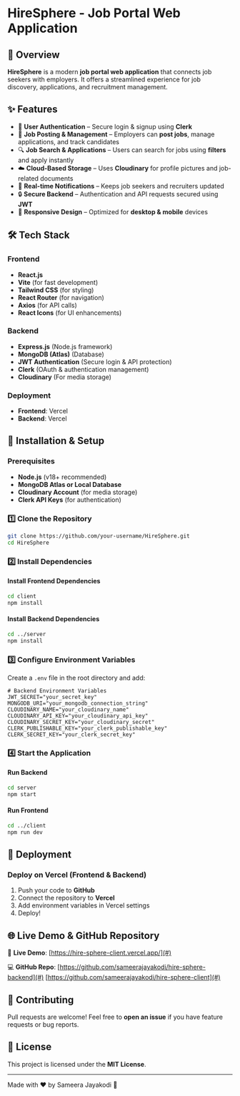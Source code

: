# HireSphere - Job Portal Web Application

## 🚀 Overview
**HireSphere** is a modern **job portal web application** that connects job seekers with employers. It offers a streamlined experience for job discovery, applications, and recruitment management.

## ✨ Features
- 🔐 **User Authentication** – Secure login & signup using **Clerk**
- 📢 **Job Posting & Management** – Employers can **post jobs**, manage applications, and track candidates
- 🔍 **Job Search & Applications** – Users can search for jobs using **filters** and apply instantly
- ☁️ **Cloud-Based Storage** – Uses **Cloudinary** for profile pictures and job-related documents
- 🔔 **Real-time Notifications** – Keeps job seekers and recruiters updated
- 🔒 **Secure Backend** – Authentication and API requests secured using **JWT**
- 📱 **Responsive Design** – Optimized for **desktop & mobile** devices

## 🛠 Tech Stack
### Frontend
- **React.js**
- **Vite** (for fast development)
- **Tailwind CSS** (for styling)
- **React Router** (for navigation)
- **Axios** (for API calls)
- **React Icons** (for UI enhancements)

### Backend
- **Express.js** (Node.js framework)
- **MongoDB (Atlas)** (Database)
- **JWT Authentication** (Secure login & API protection)
- **Clerk** (OAuth & authentication management)
- **Cloudinary** (For media storage)

### Deployment
- **Frontend**: Vercel
- **Backend**: Vercel

## 📌 Installation & Setup
### Prerequisites
- **Node.js** (v18+ recommended)
- **MongoDB Atlas or Local Database**
- **Cloudinary Account** (for media storage)
- **Clerk API Keys** (for authentication)

### 1️⃣ Clone the Repository
```bash
git clone https://github.com/your-username/HireSphere.git
cd HireSphere
```

### 2️⃣ Install Dependencies
#### Install Frontend Dependencies
```bash
cd client
npm install
```

#### Install Backend Dependencies
```bash
cd ../server
npm install
```

### 3️⃣ Configure Environment Variables
Create a `.env` file in the root directory and add:
```env
# Backend Environment Variables
JWT_SECRET="your_secret_key"
MONGODB_URI="your_mongodb_connection_string"
CLOUDINARY_NAME="your_cloudinary_name"
CLOUDINARY_API_KEY="your_cloudinary_api_key"
CLOUDINARY_SECRET_KEY="your_cloudinary_secret"
CLERK_PUBLISHABLE_KEY="your_clerk_publishable_key"
CLERK_SECRET_KEY="your_clerk_secret_key"
```

### 4️⃣ Start the Application
#### Run Backend
```bash
cd server
npm start
```

#### Run Frontend
```bash
cd ../client
npm run dev
```

## 🚀 Deployment
### Deploy on Vercel (Frontend & Backend)
1. Push your code to **GitHub**
2. Connect the repository to **Vercel**
3. Add environment variables in Vercel settings
4. Deploy!

## 🌐 Live Demo & GitHub Repository
🔗 **Live Demo**: [https://hire-sphere-client.vercel.app/](#)


💻 **GitHub Repo**: 
[https://github.com/sameerajayakodi/hire-sphere-backend](#)
[https://github.com/sameerajayakodi/hire-sphere-client](#)
## 🤝 Contributing
Pull requests are welcome! Feel free to **open an issue** if you have feature requests or bug reports.

## 📜 License
This project is licensed under the **MIT License**.

---

Made with ❤️ by Sameera Jayakodi 🚀
